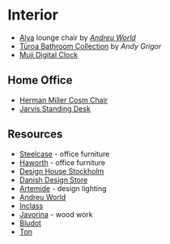 # Interior

- [Alya](https://www.andreuworld.com/product/Alya) lounge chair by _[Andreu World](https://www.andreuworld.com/)_
- [Tūroa Bathroom Collection](https://bestawards.co.nz/product/consumer/methven-global-design-innovation-team/turoa-bathroom-collection/) by _Andy Grigor_
- [Muji Digital Clock](https://www.amazon.com/gp/product/B00VYND2XY/)

## Home Office

- [Herman Miller Cosm Chair](https://www.hermanmiller.com/en_eur/products/seating/office-chairs/cosm-chairs/)
- [Jarvis Standing Desk](https://www.fully.com/en-eu/jarvis-adjustable-height-desk-bamboo.html)

## Resources

- [Steelcase](https://www.steelcase.com/) - office furniture
- [Haworth](https://www.haworth.com/eu/en.html) - office furniture
- [Design House Stockholm](https://www.designhousestockholm.com/)
- [Danish Design Store](https://www.danishdesignstore.com/)
- [Artemide](https://www.artemide.com/en/home) - design lighting
- [Andreu World](https://www.andreuworld.com/)
- [Inclass](https://inclass.es/)
- [Javorina](https://www.javorina.sk/) - wood work
- [Bludot](https://www.bludot.com/bestsellers.html)
- [Ton](https://www.ton.eu/en/)

